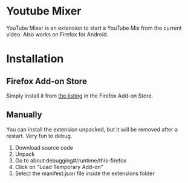 # Youtube Mixer
YouTube Mixer is an extension to start a YouTube Mix from the current video. Also works on Firefox for Android.

# Installation
## Firefox Add-on Store
Simply install it from [the listing](https://addons.mozilla.org/en-US/firefox/addon/youtube-mixer/) in the Firefox Add-on Store.

## Manually
You can install the extension unpacked, but it will be removed after a restart. Very fun to debug.

1. Download source code
2. Unpack
3. Go to about:debugging#/runtime/this-firefox
4. Click on "Load Temporary Add-on"
5. Select the manifest.json file inside the extensions folder